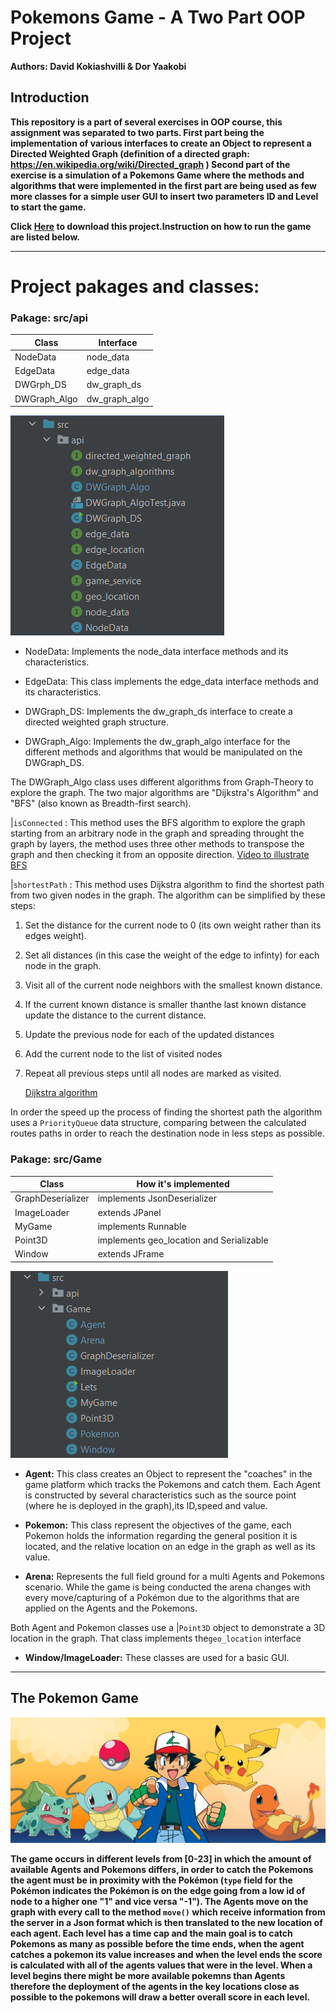 # Pokemons Game - A Two Part OOP Project

**Authors: David Kokiashvilli & Dor Yaakobi**

## Introduction
**This repository is a part of several exercises in OOP course, this assignment was separated to two parts. First part being the implementation of various interfaces to create an 
Object to represent a Directed Weighted Graph (definition of a directed graph: https://en.wikipedia.org/wiki/Directed_graph )
Second part of the exercise is a simulation of a Pokemons Game where the methods and algorithms that were implemented in the first part are being used as few more classes for a simple user GUI to insert two parameters ID and Level to start the game.**

**Click [Here](https://github.com/DKO0506/Ex2/archive/master.zip) to download this project.Instruction on how to run the game are listed below.**


***
  # Project pakages and classes:
  ### Pakage: src/api


Class | Interface                   
------------ | -------------                    
NodeData | node_data
EdgeData | edge_data
DWGrph_DS | dw_graph_ds
DWGraph_Algo | dw_graph_algo
![alt-text](Pics/src-apiPakage.png)


- NodeData: Implements the node_data interface methods and its characteristics.
  

- EdgeData: This class implements the edge_data interface methods and its characteristics. 


- DWGraph_DS: Implements the dw_graph_ds interface to create a directed weighted graph structure. 


- DWGraph_Algo: Implements the dw_graph_algo interface for the different methods and algorithms that would be manipulated on the DWGraph_DS.


The DWGraph_Algo class uses different algorithms from Graph-Theory to explore the graph. The two major algorithms are
"Dijkstra's Algorithm" and "BFS" (also known as Breadth-first search).

|`isConnected` : This method uses the BFS algorithm to explore the graph starting from an arbitrary node in the graph 
and spreading throught the graph by layers, the method uses three other methods to transpose the graph and then checking it from an opposite direction.
[Video to illustrate BFS](https://www.youtube.com/watch?v=oDqjPvD54Ss&ab_channel=WilliamFiset)

|`shortestPath` : This method uses Dijkstra algorithm to find the shortest path from two given nodes in the graph. The algorithm can be simplified 
by these steps: 
1. Set the distance for the current node to 0 (its own weight rather than its edges weight).
2. Set all distances (in this case the weight of the edge to infinty) for each node in the graph.
3. Visit all of the current node neighbors with the smallest known distance.
4. If the current known distance is smaller thanthe last known distance update the distance to the current distance.
5. Update the previous node for each of the updated distances
6. Add the current node to the list of visited nodes
7. Repeat all previous steps until all nodes are marked as visited.
  
   [Dijkstra algorithm](https://www.youtube.com/watch?v=pVfj6mxhdMw&t=193s&ab_channel=ComputerScience)

In order the speed up the process of finding the shortest path the algorithm uses a `PriorityQueue` data structure, comparing between the 
calculated routes paths in order to reach the destination node in less steps as possible.



### Pakage: src/Game

Class | How it's implemented
------------ | -------------                    
GraphDeserializer |  implements JsonDeserializer
ImageLoader | extends JPanel 
MyGame | implements Runnable
Point3D | implements geo_location and Serializable
Window | extends JFrame

![alt-text](Pics/src-GamePakage.png)

- **Agent:** This class creates an Object to represent the "coaches" in the game platform which tracks the Pokemons and catch them. 
  Each Agent is constructed by several characteristics such as the source point (where he is deployed in the graph),its ID,speed and value.
  

- **Pokemon:** This class represent the objectives of the game, each Pokemon holds the information regarding the general position it is located, 
  and the relative location on an edge in the graph as well as its value.

  
- **Arena:** Represents the full field ground for a multi Agents and Pokemons scenario. While the game is being conducted the arena changes with every move/capturing of a Pokémon
due to the algorithms that are applied on the Agents and the Pokemons.
  
Both Agent and Pokemon classes use a |`Point3D` object to demonstrate a 3D location in the graph. That class implements the`geo_location` interface
  
- **Window/ImageLoader:** These classes are used for a basic GUI. 

****


## The Pokemon Game

![Alt-text](Pics/PokemonGame.jpg)

**The game occurs in different levels from [0-23] in which the amount of available Agents and Pokemons differs, in order to catch the Pokemons the agent must 
be in proximity with the Pokémon (`type` field for the Pokémon indicates the Pokémon is on the edge going from a low id of node to a higher one "1" and vice versa "-1").
The Agents move on the graph with every call to the method `move()` which receive information from the server in a Json format which is then translated to the new location of each agent.
Each level has a time cap and the main goal is to catch Pokemons as many as possible before the time ends, when the agent catches a pokemon its value increases
and when the level ends the score is calculated with all of the agents values that were in the level.
When a level begins there might be more available pokemns than Agents therefore the deployment of the agents in the key locations close as possible to the pokemons will draw a better overall score in each level.**

[comment]: <> (###How To Run The Game:)

[comment]: <> (Once you have downloaded the project repository run the cmd inside the folder where you located the project and use the command |`java -jar Ex2.jar id level`,)

[comment]: <> (the game will start running with the two arguments inserted for `id` and `level`.)

[comment]: <> (![alt-text]&#40;&#41;)


[comment]: <> (###Game Screenshots)

[comment]: <> ( - When the game starts this window will pop asking for the user credentials `id` and `level` to initiate.)

[comment]: <> (![alt-text]&#40;Pics/userLog.png&#41; )


[comment]: <> (![alt-text]&#40;&#41;)

[comment]: <> (![alt-text]&#40;&#41;)


[comment]: <> (**Our Scores for different levels:**)

[comment]: <> (Level | Score | Moves )

[comment]: <> (------|-------|------)

[comment]: <> (1 | 437|363)

[comment]: <> (5 | |)

[comment]: <> (8 | |)

[comment]: <> (10| |)

[comment]: <> (15| |)

[comment]: <> (23| |)





























